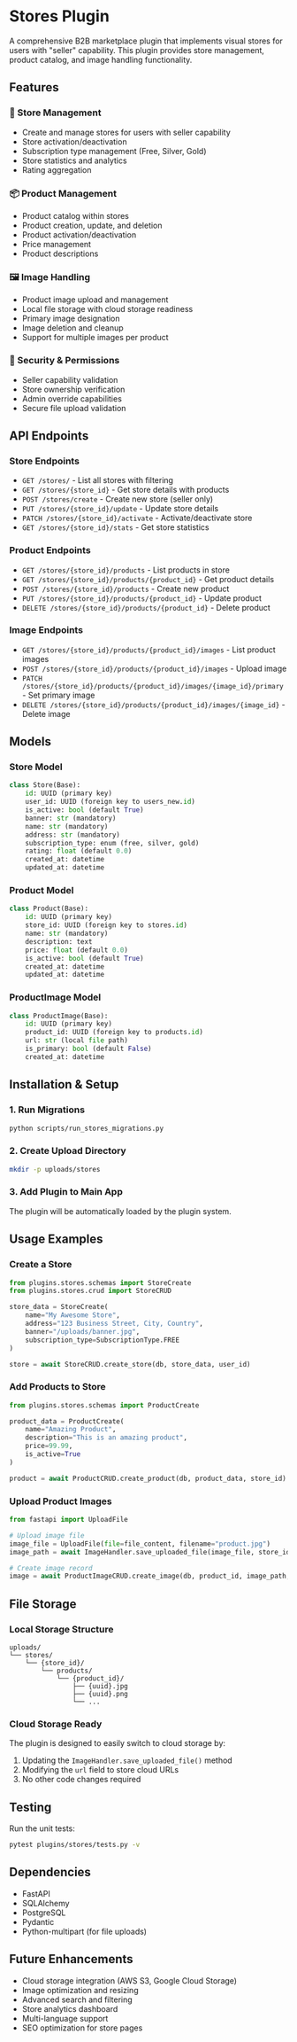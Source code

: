 # Stores Plugin

A comprehensive B2B marketplace plugin that implements visual stores for users with "seller" capability. This plugin provides store management, product catalog, and image handling functionality.

## Features

### 🏪 Store Management
- Create and manage stores for users with seller capability
- Store activation/deactivation
- Subscription type management (Free, Silver, Gold)
- Store statistics and analytics
- Rating aggregation

### 📦 Product Management
- Product catalog within stores
- Product creation, update, and deletion
- Product activation/deactivation
- Price management
- Product descriptions

### 🖼️ Image Handling
- Product image upload and management
- Local file storage with cloud storage readiness
- Primary image designation
- Image deletion and cleanup
- Support for multiple images per product

### 🔐 Security & Permissions
- Seller capability validation
- Store ownership verification
- Admin override capabilities
- Secure file upload validation

## API Endpoints

### Store Endpoints
- `GET /stores/` - List all stores with filtering
- `GET /stores/{store_id}` - Get store details with products
- `POST /stores/create` - Create new store (seller only)
- `PUT /stores/{store_id}/update` - Update store details
- `PATCH /stores/{store_id}/activate` - Activate/deactivate store
- `GET /stores/{store_id}/stats` - Get store statistics

### Product Endpoints
- `GET /stores/{store_id}/products` - List products in store
- `GET /stores/{store_id}/products/{product_id}` - Get product details
- `POST /stores/{store_id}/products` - Create new product
- `PUT /stores/{store_id}/products/{product_id}` - Update product
- `DELETE /stores/{store_id}/products/{product_id}` - Delete product

### Image Endpoints
- `GET /stores/{store_id}/products/{product_id}/images` - List product images
- `POST /stores/{store_id}/products/{product_id}/images` - Upload image
- `PATCH /stores/{store_id}/products/{product_id}/images/{image_id}/primary` - Set primary image
- `DELETE /stores/{store_id}/products/{product_id}/images/{image_id}` - Delete image

## Models

### Store Model
```python
class Store(Base):
    id: UUID (primary key)
    user_id: UUID (foreign key to users_new.id)
    is_active: bool (default True)
    banner: str (mandatory)
    name: str (mandatory)
    address: str (mandatory)
    subscription_type: enum (free, silver, gold)
    rating: float (default 0.0)
    created_at: datetime
    updated_at: datetime
```

### Product Model
```python
class Product(Base):
    id: UUID (primary key)
    store_id: UUID (foreign key to stores.id)
    name: str (mandatory)
    description: text
    price: float (default 0.0)
    is_active: bool (default True)
    created_at: datetime
    updated_at: datetime
```

### ProductImage Model
```python
class ProductImage(Base):
    id: UUID (primary key)
    product_id: UUID (foreign key to products.id)
    url: str (local file path)
    is_primary: bool (default False)
    created_at: datetime
```

## Installation & Setup

### 1. Run Migrations
```bash
python scripts/run_stores_migrations.py
```

### 2. Create Upload Directory
```bash
mkdir -p uploads/stores
```

### 3. Add Plugin to Main App
The plugin will be automatically loaded by the plugin system.

## Usage Examples

### Create a Store
```python
from plugins.stores.schemas import StoreCreate
from plugins.stores.crud import StoreCRUD

store_data = StoreCreate(
    name="My Awesome Store",
    address="123 Business Street, City, Country",
    banner="/uploads/banner.jpg",
    subscription_type=SubscriptionType.FREE
)

store = await StoreCRUD.create_store(db, store_data, user_id)
```

### Add Products to Store
```python
from plugins.stores.schemas import ProductCreate

product_data = ProductCreate(
    name="Amazing Product",
    description="This is an amazing product",
    price=99.99,
    is_active=True
)

product = await ProductCRUD.create_product(db, product_data, store_id)
```

### Upload Product Images
```python
from fastapi import UploadFile

# Upload image file
image_file = UploadFile(file=file_content, filename="product.jpg")
image_path = await ImageHandler.save_uploaded_file(image_file, store_id, product_id)

# Create image record
image = await ProductImageCRUD.create_image(db, product_id, image_path, is_primary=True)
```

## File Storage

### Local Storage Structure
```
uploads/
└── stores/
    └── {store_id}/
        └── products/
            └── {product_id}/
                ├── {uuid}.jpg
                ├── {uuid}.png
                └── ...
```

### Cloud Storage Ready
The plugin is designed to easily switch to cloud storage by:
1. Updating the `ImageHandler.save_uploaded_file()` method
2. Modifying the `url` field to store cloud URLs
3. No other code changes required

## Testing

Run the unit tests:
```bash
pytest plugins/stores/tests.py -v
```

## Dependencies

- FastAPI
- SQLAlchemy
- PostgreSQL
- Pydantic
- Python-multipart (for file uploads)

## Future Enhancements

- Cloud storage integration (AWS S3, Google Cloud Storage)
- Image optimization and resizing
- Advanced search and filtering
- Store analytics dashboard
- Multi-language support
- SEO optimization for store pages

